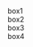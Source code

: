 <!DOCTYPE html>
<html lang="en">
<head>
  <meta charset="UTF-8">
  <meta name="viewport" content="width=device-width, initial-scale=1.0">
  <title>BOK</title>
  <link rel="stylesheet" href="./style.CSS"/>
</head>

<body>
  <div class="header">
   <div class="box1">box1</div>
  </div>

  <div class="main">
   <div class="flex">
    <div class="box2">box2</div>
    <div class="box3">box3</div>
   </div>
  </div>

  <div class="footer">
    <div class="box4">box4</div>
  </div>
</body>
</html>
